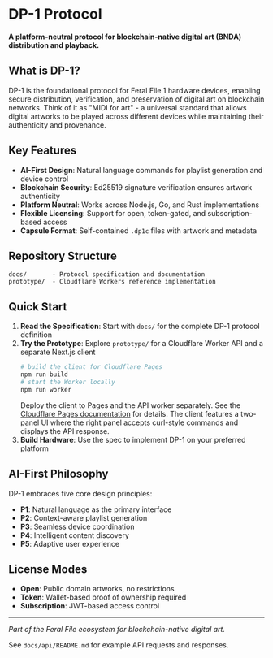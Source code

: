 # DP-1 Protocol

**A platform-neutral protocol for blockchain-native digital art (BNDA) distribution and playback.**

## What is DP-1?

DP-1 is the foundational protocol for Feral File 1 hardware devices, enabling secure distribution, verification, and preservation of digital art on blockchain networks. Think of it as "MIDI for art" - a universal standard that allows digital artworks to be played across different devices while maintaining their authenticity and provenance.

## Key Features

- **AI-First Design**: Natural language commands for playlist generation and device control
- **Blockchain Security**: Ed25519 signature verification ensures artwork authenticity
- **Platform Neutral**: Works across Node.js, Go, and Rust implementations
- **Flexible Licensing**: Support for open, token-gated, and subscription-based access
- **Capsule Format**: Self-contained `.dp1c` files with artwork and metadata

## Repository Structure

```
docs/       - Protocol specification and documentation
prototype/  - Cloudflare Workers reference implementation
```

## Quick Start

1. **Read the Specification**: Start with `docs/` for the complete DP-1 protocol definition
2. **Try the Prototype**: Explore `prototype/` for a Cloudflare Worker API and a separate Next.js client
   ```bash
   # build the client for Cloudflare Pages
   npm run build
   # start the Worker locally
   npm run worker
   ```
   Deploy the client to Pages and the API worker separately.
   See the [Cloudflare Pages documentation](https://developers.cloudflare.com/pages/llms-full.txt) for details.
   The client features a two-panel UI where the right panel accepts curl-style commands and displays the API response.
3. **Build Hardware**: Use the spec to implement DP-1 on your preferred platform

## AI-First Philosophy

DP-1 embraces five core design principles:

- **P1**: Natural language as the primary interface
- **P2**: Context-aware playlist generation
- **P3**: Seamless device coordination
- **P4**: Intelligent content discovery
- **P5**: Adaptive user experience

## License Modes

- **Open**: Public domain artworks, no restrictions
- **Token**: Wallet-based proof of ownership required
- **Subscription**: JWT-based access control

---

*Part of the Feral File ecosystem for blockchain-native digital art.*

See `docs/api/README.md` for example API requests and responses.
